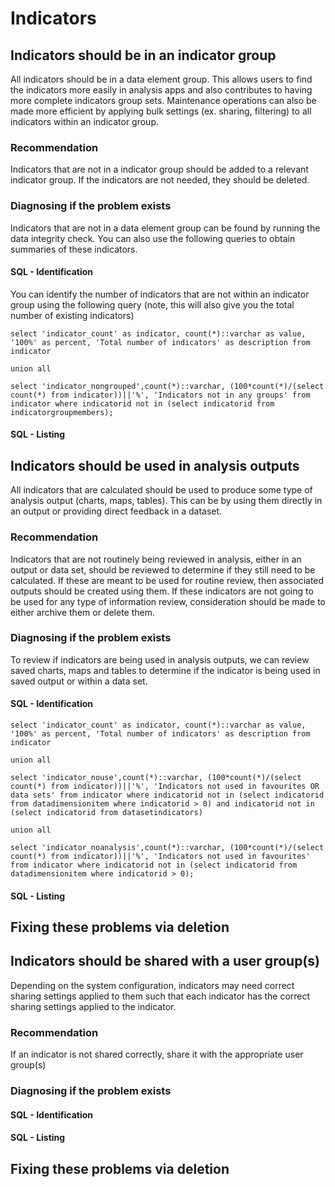 # Indicators


## Indicators should be in an indicator group

All indicators should be in a data element group. This allows users to find the indicators more easily in analysis apps and also contributes to having more complete indicators group sets. Maintenance operations can also be made more efficient by applying bulk settings (ex. sharing, filtering) to all indicators within an indicator group.

### Recommendation

Indicators that are not in a indicator group should be added to a relevant indicator group. If the indicators are not needed, they should be deleted.

### Diagnosing if the problem exists

Indicators that are not in a data element group can be found by running the data integrity check. You can also use the following queries to obtain summaries of these indicators.

#### SQL - Identification

You can identify the number of indicators that are not within an indicator group using the following query (note, this will also give you the total number of existing indicators)

```
select 'indicator_count' as indicator, count(*)::varchar as value, '100%' as percent, 'Total number of indicators' as description from indicator

union all

select 'indicator_nongrouped',count(*)::varchar, (100*count(*)/(select count(*) from indicator))||'%', 'Indicators not in any groups' from indicator where indicatorid not in (select indicatorid from indicatorgroupmembers);
```

#### SQL - Listing


## Indicators should be used in analysis outputs

All indicators that are calculated should be used to produce some type of analysis output (charts, maps, tables). This can be by using them directly in an output or providing direct feedback in a dataset.

### Recommendation

Indicators that are not routinely being reviewed in analysis, either in an output or data set, should be reviewed to determine if they still need to be calculated. If these are meant to be used for routine review, then associated outputs should be created using them. If these indicators are not going to be used for any type of information review, consideration should be made to either archive them or delete them.

### Diagnosing if the problem exists

To review if indicators are being used in analysis outputs, we can review saved charts, maps and tables to determine if the indicator is being used in saved output or within a data set.

#### SQL - Identification

```
select 'indicator_count' as indicator, count(*)::varchar as value, '100%' as percent, 'Total number of indicators' as description from indicator

union all

select 'indicator_nouse',count(*)::varchar, (100*count(*)/(select count(*) from indicator))||'%', 'Indicators not used in favourites OR data sets' from indicator where indicatorid not in (select indicatorid from datadimensionitem where indicatorid > 0) and indicatorid not in (select indicatorid from datasetindicators)

union all

select 'indicator_noanalysis',count(*)::varchar, (100*count(*)/(select count(*) from indicator))||'%', 'Indicators not used in favourites' from indicator where indicatorid not in (select indicatorid from datadimensionitem where indicatorid > 0);
```

#### SQL - Listing

##  Fixing these problems via deletion

## Indicators should be shared with a user group(s)

Depending on the system configuration, indicators may need correct sharing settings applied to them such that each indicator has the correct sharing settings applied to the indicator.

### Recommendation

If an indicator is not shared correctly, share it with the appropriate user group(s)

### Diagnosing if the problem exists

#### SQL - Identification

#### SQL - Listing

##  Fixing these problems via deletion
